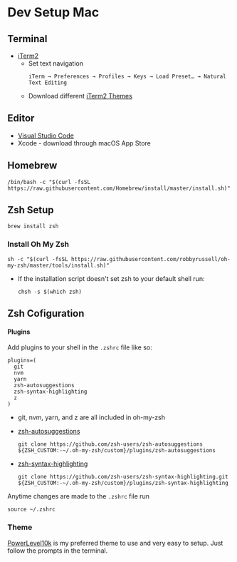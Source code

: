 # Dev Setup Mac

## Terminal 
- [iTerm2](https://www.iterm2.com/)
  - Set text navigation 
    ```
    iTerm → Preferences → Profiles → Keys → Load Preset… → Natural Text Editing
    ```
  - Download different [iTerm2 Themes](https://iterm2colorschemes.com/)

## Editor 
- [Visual Studio Code](https://code.visualstudio.com/)
- Xcode - download through macOS App Store

## Homebrew
```
/bin/bash -c "$(curl -fsSL https://raw.githubusercontent.com/Homebrew/install/master/install.sh)"
```

## Zsh Setup
```
brew install zsh
```

### Install Oh My Zsh
```
sh -c "$(curl -fsSL https://raw.githubusercontent.com/robbyrussell/oh-my-zsh/master/tools/install.sh)"
```

- If the  installation script doesn't set zsh to your default shell run:
  ```
  chsh -s $(which zsh)
  ```
## Zsh Cofiguration

#### Plugins

Add plugins to your shell in the `.zshrc` file like so:
```
plugins=(
  git
  nvm
  yarn
  zsh-autosuggestions
  zsh-syntax-highlighting
  z
)
```
- git, nvm, yarn, and z are all included in oh-my-zsh
  
 - [zsh-autosuggestions](https://github.com/zsh-users/zsh-autosuggestions)
    ```
    git clone https://github.com/zsh-users/zsh-autosuggestions ${ZSH_CUSTOM:-~/.oh-my-zsh/custom}/plugins/zsh-autosuggestions
    ```

- [zsh-syntax-highlighting](https://github.com/zsh-users/zsh-syntax-highlighting)
  ```
  git clone https://github.com/zsh-users/zsh-syntax-highlighting.git ${ZSH_CUSTOM:-~/.oh-my-zsh/custom}/plugins/zsh-syntax-highlighting 
  ```


Anytime changes are made to the `.zshrc` file run
 ```
 source ~/.zshrc
 ``` 

### Theme

[PowerLevel10k](https://github.com/romkatv/powerlevel10k#oh-my-zsh) is my preferred theme to use and very easy to setup. Just follow the prompts in the terminal.